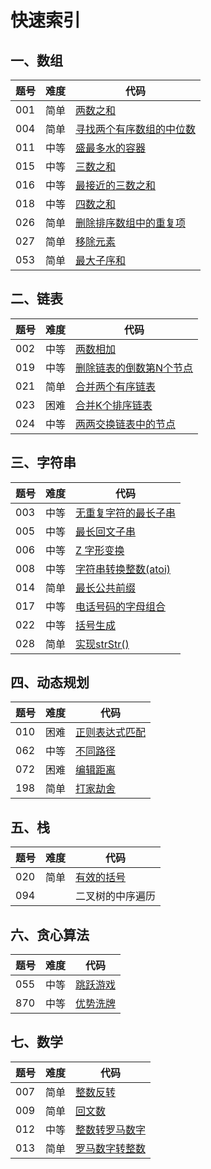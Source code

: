 # 快速索引

## 一、数组
题号 | 难度 | 代码 
---  |---   |--- 
001  | 简单| [两数之和](https://github.com/TimePickerWang/LeetCode/blob/master/code/LeetCode001.java)
004  |简单 | [寻找两个有序数组的中位数](https://github.com/TimePickerWang/LeetCode/blob/master/code/LeetCode004.java)
011  |中等| [盛最多水的容器](https://github.com/TimePickerWang/LeetCode/blob/master/code/LeetCode011.java)
015  |中等| [三数之和](https://github.com/TimePickerWang/LeetCode/blob/master/code/LeetCode015.java)
016  |中等| [最接近的三数之和](https://github.com/TimePickerWang/LeetCode/blob/master/code/LeetCode016.java)
018  |中等 | [四数之和](https://github.com/TimePickerWang/LeetCode/blob/master/code/LeetCode018.java)
026  |简单 | [删除排序数组中的重复项](https://github.com/TimePickerWang/LeetCode/blob/master/code/LeetCode026.java)
027  |简单 | [移除元素](https://github.com/TimePickerWang/LeetCode/blob/master/code/LeetCode027.java)
053  |简单 | [最大子序和](https://github.com/TimePickerWang/LeetCode/blob/master/code/LeetCode053.java)


## 二、链表
题号 | 难度 | 代码 
---  |---   |--- 
002  |中等| [两数相加](https://github.com/TimePickerWang/LeetCode/blob/master/code/LeetCode002.java)
019  |中等 | [删除链表的倒数第N个节点](https://github.com/TimePickerWang/LeetCode/blob/master/code/LeetCode019.java)
021  |简单 | [合并两个有序链表](https://github.com/TimePickerWang/LeetCode/blob/master/code/LeetCode021.java)
023  |困难 | [合并K个排序链表](https://github.com/TimePickerWang/LeetCode/blob/master/code/LeetCode023.java)
024  |中等 | [两两交换链表中的节点](https://github.com/TimePickerWang/LeetCode/blob/master/code/LeetCode024.java)


## 三、字符串
题号 | 难度 | 代码 
---  |---   |--- 
003  |中等 | [无重复字符的最长子串](https://github.com/TimePickerWang/LeetCode/blob/master/code/LeetCode003.java)
005  |中等 | [最长回文子串](https://github.com/TimePickerWang/LeetCode/blob/master/code/LeetCode005.java)
006  |中等| [Z 字形变换](https://github.com/TimePickerWang/LeetCode/blob/master/code/LeetCode006.java)
008  |中等 | [字符串转换整数(atoi)](https://github.com/TimePickerWang/LeetCode/blob/master/code/LeetCode008.java)
014  |简单 | [最长公共前缀](https://github.com/TimePickerWang/LeetCode/blob/master/code/LeetCode014.java)
017  |中等 | [电话号码的字母组合](https://github.com/TimePickerWang/LeetCode/blob/master/code/LeetCode017.java)
022  |中等 | [括号生成](https://github.com/TimePickerWang/LeetCode/blob/master/code/LeetCode022.java)
028  |简单 | [实现strStr()](https://github.com/TimePickerWang/LeetCode/blob/master/code/LeetCode028.java)


## 四、动态规划
题号 | 难度 | 代码 
---  |---   |--- 
010  |困难 | [正则表达式匹配](https://github.com/TimePickerWang/LeetCode/blob/master/code/LeetCode010.java)
062   |中等| [不同路径](https://github.com/TimePickerWang/LeetCode/blob/master/code/LeetCode062.java)
072   |困难| [编辑距离](https://github.com/TimePickerWang/LeetCode/blob/master/code/LeetCode072.java)
198   |简单| [打家劫舍](https://github.com/TimePickerWang/LeetCode/blob/master/code/LeetCode198.java)


## 五、栈
题号 | 难度 | 代码 
---  |---   |--- 
020  |简单  | [有效的括号](https://github.com/TimePickerWang/LeetCode/blob/master/code/LeetCode020.java)
094  |   | 二叉树的中序遍历


## 六、贪心算法
题号 | 难度 | 代码 
---  |---  |--- 
055  |中等 | [跳跃游戏](https://github.com/TimePickerWang/LeetCode/blob/master/code/LeetCode055.java)
870  |中等 | [优势洗牌](https://github.com/TimePickerWang/LeetCode/blob/master/code/LeetCode870.java)


## 七、数学
题号 | 难度 | 代码 
---  |---   |--- 
007  | 简单 | [整数反转](https://github.com/TimePickerWang/LeetCode/blob/master/code/LeetCode007.java)
009  |简单  | [回文数](https://github.com/TimePickerWang/LeetCode/blob/master/code/LeetCode009.java)
012  |中等| [整数转罗马数字](https://github.com/TimePickerWang/LeetCode/blob/master/code/LeetCode012.java)
013  |简单  | [罗马数字转整数](https://github.com/TimePickerWang/LeetCode/blob/master/code/LeetCode013.java)


